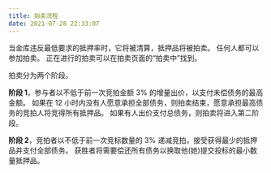 ```yaml
---
title: 拍卖流程
date: 2021-07-28 22:33:07
---
```


当金库违反最低要求的抵押率时，它将被清算，抵押品将被拍卖。 任何人都可以参加拍卖。 正在进行的拍卖可以在拍卖页面的“拍卖中”找到。

拍卖分为两个阶段。

**阶段 1**，参与者以不低于前一次竞拍金额 3% 的增量出价，以支付未偿债务的最高金额。 如果在 12 小时内没有人愿意承担全部债务，则拍卖结束，愿意承担最高债务的竞拍人将竞得所有抵押品。 如果有人出价支付总债务，则拍卖将进入第二阶段。

**阶段 2**，竞拍者以不低于前一次竞标数量的 3% 递减竞拍，接受获得最少的抵押品并支付全部债务。 获胜者将需要偿还所有债务以换取他(她)提交投标的最小数量抵押品。
